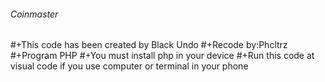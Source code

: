 ###### Coinmaster
#+This code has been created by Black Undo
#+Recode by:Phcltrz
#+Program PHP
#+You must install php in your device
#+Run this code at visual code if you use computer or terminal in your phone
